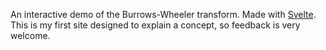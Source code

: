 An interactive demo of the Burrows-Wheeler transform.
Made with [Svelte](https://svelte.dev).
This is my first site designed to explain a concept, so feedback is very welcome.